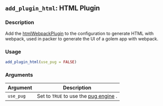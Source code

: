 ## `add_plugin_html`: HTML Plugin

### Description


 Add the [htmlWebpackPlugin](https://webpack.js.org/plugins/html-webpack-plugin/) to
 the configuration to generate HTML with webpack, used in packer to generate the UI of
 a golem app with webpack.


### Usage

```r
add_plugin_html(use_pug = FALSE)
```


### Arguments

Argument      |Description
------------- |----------------
```use_pug```     |     Set to `TRUE` to use the [pug engine](https://pugjs.org/) .

